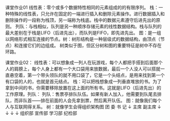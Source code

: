 课堂作业01
线性表：零个或多个数据特性相同的元素组成的的有限序列。
栈：一种特殊的线性表，只允许在固定的一端进行插入和删除元素操作。进行数据插入和删除操作的一段称为栈顶，另一端称为栈底。栈中的数据元素遵守后进先出的原则。
列队：与栈相似，队列是另一种顺序存储元素的线性数据结构。栈与队列的最大差别在于栈是LIFO（后进先出），而队列是FIFO，即先进先出。
图：是一组以网络形式相互连接的节点。树：树形结构是一种层级式的数据结构，由顶点（节点）和连接它们的边组成。 树类似于图，但区分树和图的重要特征是树中不存在环路。

课堂作业02：
线性表：可以想象成一列人在玩游戏，每个人都把手搭到后面那个人的肩膀上，每个人身上都有一个大口袋用来放数据，最后一个人没人可以搭就一直悬空着，第一个带头领队的就不用口袋了，它是一个头结点，是用来找到第一个有口袋的人的，也就是首元结点。
栈：可以把栈想象成一列垂直堆放的书。为了拿到中间的书，你需要移除放置在这上面的所有书。这就是LIFO（后进先出）的工作原理。列队：
列队：售票亭排队队伍。如果有新人加入，他需要到队尾去排队，而非队首——排在前面的人会先拿到票，然后离开队伍。
图：就像我们每个人与互联网得关系。
树：就像学生会得组织架构图
                       团  委  书  记
                                ↓
                  主席                   副主席
               ↓      ↓                ↓       ↓
        组织部   宣传部      学习部    纪检部